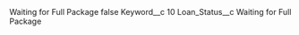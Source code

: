 <?xml version="1.0" encoding="UTF-8"?>
<CustomMetadata xmlns="http://soap.sforce.com/2006/04/metadata" xmlns:xsi="http://www.w3.org/2001/XMLSchema-instance" xmlns:xsd="http://www.w3.org/2001/XMLSchema">
    <label>Waiting for Full Package</label>
    <protected>false</protected>
    <values>
        <field>Keyword__c</field>
        <value xsi:type="xsd:string">10</value>
    </values>
    <values>
        <field>Loan_Status__c</field>
        <value xsi:type="xsd:string">Waiting for Full Package</value>
    </values>
</CustomMetadata>
